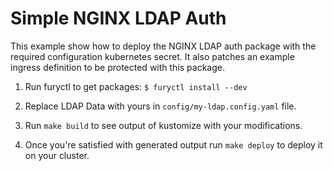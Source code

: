 # Simple NGINX LDAP Auth

This example show how to deploy the NGINX LDAP auth package with the required configuration kubernetes secret.
It also patches an example ingress definition to be protected with this package.

1. Run furyctl to get packages: `$ furyctl install --dev`

2. Replace LDAP Data with yours in `config/my-ldap.config.yaml` file.

3. Run `make build` to see output of kustomize with your modifications.

4. Once you're satisfied with generated output run `make deploy` to deploy it on your cluster.
